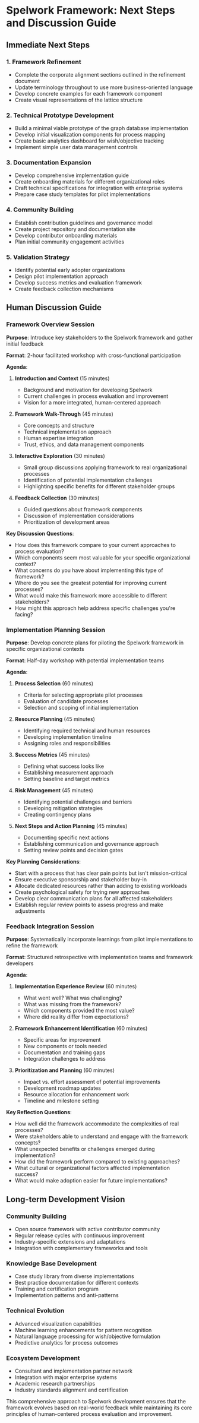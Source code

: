 # Spelwork Framework: Next Steps and Discussion Guide

## Immediate Next Steps

### 1. Framework Refinement
- Complete the corporate alignment sections outlined in the refinement document
- Update terminology throughout to use more business-oriented language
- Develop concrete examples for each framework component
- Create visual representations of the lattice structure

### 2. Technical Prototype Development
- Build a minimal viable prototype of the graph database implementation
- Develop initial visualization components for process mapping
- Create basic analytics dashboard for wish/objective tracking
- Implement simple user data management controls

### 3. Documentation Expansion
- Develop comprehensive implementation guide
- Create onboarding materials for different organizational roles
- Draft technical specifications for integration with enterprise systems
- Prepare case study templates for pilot implementations

### 4. Community Building
- Establish contribution guidelines and governance model
- Create project repository and documentation site
- Develop contributor onboarding materials
- Plan initial community engagement activities

### 5. Validation Strategy
- Identify potential early adopter organizations
- Design pilot implementation approach
- Develop success metrics and evaluation framework
- Create feedback collection mechanisms

## Human Discussion Guide

### Framework Overview Session

**Purpose**: Introduce key stakeholders to the Spelwork framework and gather initial feedback

**Format**: 2-hour facilitated workshop with cross-functional participation

**Agenda**:

1. **Introduction and Context** (15 minutes)
   - Background and motivation for developing Spelwork
   - Current challenges in process evaluation and improvement
   - Vision for a more integrated, human-centered approach

2. **Framework Walk-Through** (45 minutes)
   - Core concepts and structure
   - Technical implementation approach
   - Human expertise integration
   - Trust, ethics, and data management components

3. **Interactive Exploration** (30 minutes)
   - Small group discussions applying framework to real organizational processes
   - Identification of potential implementation challenges
   - Highlighting specific benefits for different stakeholder groups

4. **Feedback Collection** (30 minutes)
   - Guided questions about framework components
   - Discussion of implementation considerations
   - Prioritization of development areas

**Key Discussion Questions**:

- How does this framework compare to your current approaches to process evaluation?
- Which components seem most valuable for your specific organizational context?
- What concerns do you have about implementing this type of framework?
- Where do you see the greatest potential for improving current processes?
- What would make this framework more accessible to different stakeholders?
- How might this approach help address specific challenges you're facing?

### Implementation Planning Session

**Purpose**: Develop concrete plans for piloting the Spelwork framework in specific organizational contexts

**Format**: Half-day workshop with potential implementation teams

**Agenda**:

1. **Process Selection** (60 minutes)
   - Criteria for selecting appropriate pilot processes
   - Evaluation of candidate processes
   - Selection and scoping of initial implementation

2. **Resource Planning** (45 minutes)
   - Identifying required technical and human resources
   - Developing implementation timeline
   - Assigning roles and responsibilities

3. **Success Metrics** (45 minutes)
   - Defining what success looks like
   - Establishing measurement approach
   - Setting baseline and target metrics

4. **Risk Management** (45 minutes)
   - Identifying potential challenges and barriers
   - Developing mitigation strategies
   - Creating contingency plans

5. **Next Steps and Action Planning** (45 minutes)
   - Documenting specific next actions
   - Establishing communication and governance approach
   - Setting review points and decision gates

**Key Planning Considerations**:

- Start with a process that has clear pain points but isn't mission-critical
- Ensure executive sponsorship and stakeholder buy-in
- Allocate dedicated resources rather than adding to existing workloads
- Create psychological safety for trying new approaches
- Develop clear communication plans for all affected stakeholders
- Establish regular review points to assess progress and make adjustments

### Feedback Integration Session

**Purpose**: Systematically incorporate learnings from pilot implementations to refine the framework

**Format**: Structured retrospective with implementation teams and framework developers

**Agenda**:

1. **Implementation Experience Review** (60 minutes)
   - What went well? What was challenging?
   - What was missing from the framework?
   - Which components provided the most value?
   - Where did reality differ from expectations?

2. **Framework Enhancement Identification** (60 minutes)
   - Specific areas for improvement
   - New components or tools needed
   - Documentation and training gaps
   - Integration challenges to address

3. **Prioritization and Planning** (60 minutes)
   - Impact vs. effort assessment of potential improvements
   - Development roadmap updates
   - Resource allocation for enhancement work
   - Timeline and milestone setting

**Key Reflection Questions**:

- How well did the framework accommodate the complexities of real processes?
- Were stakeholders able to understand and engage with the framework concepts?
- What unexpected benefits or challenges emerged during implementation?
- How did the framework perform compared to existing approaches?
- What cultural or organizational factors affected implementation success?
- What would make adoption easier for future implementations?

## Long-term Development Vision

### Community Building
- Open source framework with active contributor community
- Regular release cycles with continuous improvement
- Industry-specific extensions and adaptations
- Integration with complementary frameworks and tools

### Knowledge Base Development
- Case study library from diverse implementations
- Best practice documentation for different contexts
- Training and certification program
- Implementation patterns and anti-patterns

### Technical Evolution
- Advanced visualization capabilities
- Machine learning enhancements for pattern recognition
- Natural language processing for wish/objective formulation
- Predictive analytics for process outcomes

### Ecosystem Development
- Consultant and implementation partner network
- Integration with major enterprise systems
- Academic research partnerships
- Industry standards alignment and certification

This comprehensive approach to Spelwork development ensures that the framework evolves based on real-world feedback while maintaining its core principles of human-centered process evaluation and improvement.
